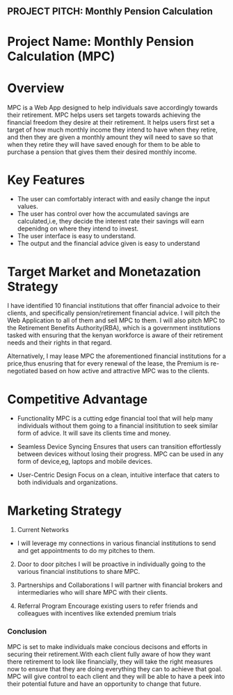 ## PROJECT PITCH: Monthly Pension Calculation
# Project Name: Monthly Pension Calculation (MPC)

# Overview
MPC is a Web App designed to help individuals save accordingly towards their retirement. MPC helps users set targets towards achieving the financial freedom they desire at their retirement. It helps users first set a target of how much monthly income they intend to have when they retire, and then they are given a monthly amount they will need to save so that when they retire they will have saved enough for them to be able to purchase a pension that gives them their desired monthly income.

# Key Features

- The user can comfortably interact with and easily change the input values.
- The user has control over how the accumulated savings are calculated,i.e, they decide the interest rate their savings will earn depenidng on where they intend  to invest.
- The user interface is easy to understand.
- The output and the financial advice given is easy to understand

# Target Market and Monetazation Strategy

I have identified 10 financial institutions that offer financial advoice to their clients, and specifically pension/retirement financial advice.
I will pitch the Web Application to all of them and sell MPC to them.
I will also pitch MPC to the Retirement Benefits Authority(RBA), which is a government institutions tasked with ensuring that the kenyan workforce is aware of their retirement needs and their rights in that regard.

Alternatively, I may lease MPC the aforementioned financial institutions for a price,thus enusring that for every renewal of the lease, the Premium is re-negotiated based on how active   and attractive MPC was to the clients.

# Competitive Advantage

- Functionality
MPC is a cutting edge financial tool that will help many individuals without them going to a financial insititution to seek similar form of advice. It will save its clients time and money.

- Seamless Device Syncing
Ensures that users can transition effortlessly between devices without losing their progress.
MPC can be used in any form of device,eg, laptops and mobile devices.

- User-Centric Design
Focus on a clean, intuitive interface that caters to both individuals and organizations.

# Marketing Strategy
1. Current Networks
- I will leverage my connections in various financial institutions to send and get appointments to do my pitches to them.

2. Door to door pitches
I will be proactive in individually going to the various financial institutions to share MPC.

3. Partnerships and Collaborations
I will partner with financial brokers and intermediaries who will share MPC with their clients.

4. Referral Program
Encourage existing users to refer friends and colleagues with incentives like extended premium trials

### Conclusion
MPC is set to make individuals make concious decisons and efforts in securing their retirement.With each client fully aware of how they want there retirement to look like financially, they will take the right measures now to ensure that they are doing everything they can to achieve that goal.
MPC will give control to each client and they will be able to have a peek into their potential future and have an opportunity to change that future.










